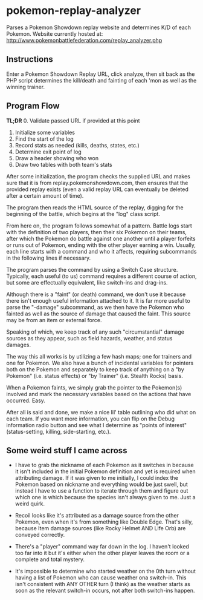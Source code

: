 pokemon-replay-analyzer
=======================

Parses a Pokemon Showdown replay website and determines K/D of each Pokemon.
Website currently hosted at:
	http://www.pokemonbattlefederation.com/replay_analyzer.php

Instructions
------
Enter a Pokemon Showdown Replay URL, click analyze, then sit back as the PHP script determines the kill/death and fainting of each 'mon as well as the winning trainer.

Program Flow
------
__TL;DR__
0. Validate passed URL if provided at this point
1. Initialize some variables
2. Find the start of the log
3. Record stats as needed (kills, deaths, states, etc.)
4. Determine exit point of log
5. Draw a header showing who won
6. Draw two tables with both team's stats

After some initialization, the program checks the supplied URL and makes sure that it is from replay.pokemonshowdown.com, then ensures that the provided replay exists (even a valid replay URL can eventually be deleted after a certain amount of time).

The program then reads the HTML source of the replay, digging for the beginning of the battle, which begins at the "log" class script.

From here on, the program follows somewhat of a pattern. Battle logs start with the definition of two players, then their six Pokemon on their teams, after which the Pokemon do battle against one another until a player forfeits or runs out of Pokemon, ending with the other player earning a win. Usually, each line starts with a command and who it affects, requiring subcommands in the following lines if necessary.

The program parses the command by using a Switch Case structure. Typically, each useful (to us) command requires a different course of action, but some are effectually equivalent, like switch-ins and drag-ins.

Although there is a "faint" (or death) command, we don't use it because there isn't enough useful information attached to it. It is far more useful to parse the "-damage" subcommand, as we then have the Pokemon who fainted as well as the source of damage that caused the faint. This source may be from an item or external force.
	
Speaking of which, we keep track of any such "circumstantial" damage sources as they appear, such as field hazards, weather, and status damages.

The way this all works is by utilizing a few hash maps; one for trainers and one for Pokemon. We also have a bunch of incidental variables for pointers both on the Pokemon and separately to keep track of anything on a "by Pokemon" (i.e. status effects) or "by Trainer" (i.e. Stealth Rocks) basis.
	
When a Pokemon faints, we simply grab the pointer to the Pokemon(s) involved and mark the necessary variables based on the actions that have occurred. Easy.

After all is said and done, we make a nice lil' table outlining who did what on each team. If you want more information, you can flip on the Debug information radio button and see what I determine as "points of interest" (status-setting, killing, side-starting, etc.).

Some weird stuff I came across
------
* I have to grab the nickname of each Pokemon as it switches in because it isn't included in the initial Pokemon definition and yet is required when attributing damage. If it was given to me initially, I could index the Pokemon based on nickname and everything would be just swell, but instead I have to use a function to iterate through them and figure out which one is which because the species isn't always given to me. Just a weird quirk.

* Recoil looks like it's attributed as a damage source from the other Pokemon, even when it's from something like Double Edge. That's silly, because Item damage sources (like Rocky Helmet AND Life Orb) are conveyed correctly.

* There's a "player" command way far down in the log. I haven't looked too far into it but it's either when the other player leaves the room or a complete and total mystery.

* It's impossible to determine who started weather on the 0th turn without having a list of Pokemon who can cause weather ona switch-in. This isn't consistent with ANY OTHER turn (I think) as the weather starts as soon as the relevant switch-in occurs, not after both switch-ins happen.
